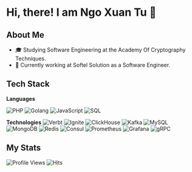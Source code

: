 # Hi, there! I am Ngo Xuan Tu 👋

## About Me
- 🎓 Studying Software Engineering at the Academy Of Cryptography Techniques.
- 💼 Currently working at Softel Solution as a Software Engineer.

## Tech Stack
**Languages**

![PHP](https://img.shields.io/badge/-Golang-00ADD8?style=flat&logo=php)
![Golang](https://img.shields.io/badge/-Golang-00ADD8?style=flat&logo=go)
![JavaScript](https://img.shields.io/badge/-JavaScript-F7DF1E?style=flat&logo=javascript)
![SQL](https://img.shields.io/badge/-SQL-4479A1?style=flat&logo=sql)

**Technologies**
![Verbt](https://img.shields.io/badge/-Verbt-FFA500?style=flat)
![Ignite](https://img.shields.io/badge/-Ignite-DD0031?style=flat&logo=apacheignite)
![ClickHouse](https://img.shields.io/badge/-ClickHouse-2F4F4F?style=flat&logo=clickhouse)
![Kafka](https://img.shields.io/badge/-Kafka-231F20?style=flat&logo=apachekafka)
![MySQL](https://img.shields.io/badge/-MySQL-4479A1?style=flat&logo=mysql)
![MongoDB](https://img.shields.io/badge/-MongoDB-47A248?style=flat&logo=mongodb)
![Redis](https://img.shields.io/badge/-Redis-DC382D?style=flat&logo=redis)
![Consul](https://img.shields.io/badge/-Consul-F24E1E?style=flat&logo=consul)
![Prometheus](https://img.shields.io/badge/-Prometheus-E6522C?style=flat&logo=prometheus)
![Grafana](https://img.shields.io/badge/-Grafana-F46800?style=flat&logo=grafana)
![gRPC](https://img.shields.io/badge/-gRPC-00B5E2?style=flat&logo=grpc)

## My Stats
![Profile Views](https://komarev.com/ghpvc/?username=yourusername&color=green)
![Hits](https://hits.seeyoufarm.com/api/count/incr/badge.svg?url=https%3A%2F%2Fgithub.com%2Fyourusername&count_bg=%2379C83D&title_bg=%23555555&icon=github.svg&icon_color=%23E7E7E7&title=hits&edge_flat=false)
